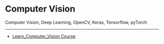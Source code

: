 # Computer Vision

Computer Vision, Deep Learning, OpenCV, Keras, Tensorflow, pyTorch

---

- [Learn_Computer_Vision Course]()
